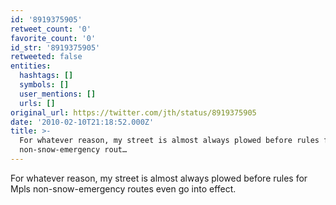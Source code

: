 ```yaml
---
id: '8919375905'
retweet_count: '0'
favorite_count: '0'
id_str: '8919375905'
retweeted: false
entities:
  hashtags: []
  symbols: []
  user_mentions: []
  urls: []
original_url: https://twitter.com/jth/status/8919375905
date: '2010-02-10T21:18:52.000Z'
title: >-
  For whatever reason, my street is almost always plowed before rules for Mpls
  non-snow-emergency rout…
---
```


For whatever reason, my street is almost always plowed before rules for Mpls non-snow-emergency routes even go into effect.
